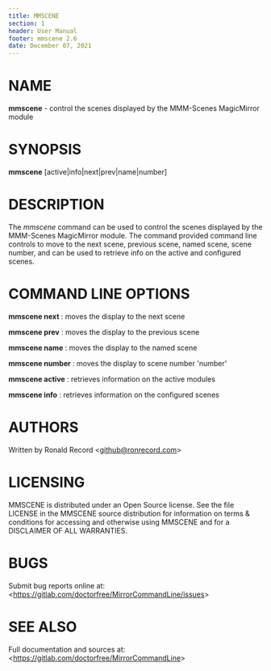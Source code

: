 ```yaml
---
title: MMSCENE
section: 1
header: User Manual
footer: mmscene 2.6
date: December 07, 2021
---
```

# NAME
**mmscene** - control the scenes displayed by the MMM-Scenes MagicMirror module

# SYNOPSIS
**mmscene** [active|info|next|prev|name|number]

# DESCRIPTION
The *mmscene* command can be used to control the scenes displayed by the
MMM-Scenes MagicMirror module. The command provided command line controls
to move to the next scene, previous scene, named scene, scene number, and
can be used to retrieve info on the active and configured scenes.

# COMMAND LINE OPTIONS
**mmscene next**
: moves the display to the next scene

**mmscene prev**
: moves the display to the previous scene

**mmscene name**
: moves the display to the named scene

**mmscene number**
: moves the display to scene number 'number'

**mmscene active**
: retrieves information on the active modules

**mmscene info**
: retrieves information on the configured scenes

# AUTHORS
Written by Ronald Record &lt;github@ronrecord.com&gt;

# LICENSING
MMSCENE is distributed under an Open Source license.
See the file LICENSE in the MMSCENE source distribution
for information on terms &amp; conditions for accessing and
otherwise using MMSCENE and for a DISCLAIMER OF ALL WARRANTIES.

# BUGS
Submit bug reports online at: &lt;https://gitlab.com/doctorfree/MirrorCommandLine/issues&gt;

# SEE ALSO
Full documentation and sources at: &lt;https://gitlab.com/doctorfree/MirrorCommandLine&gt;

